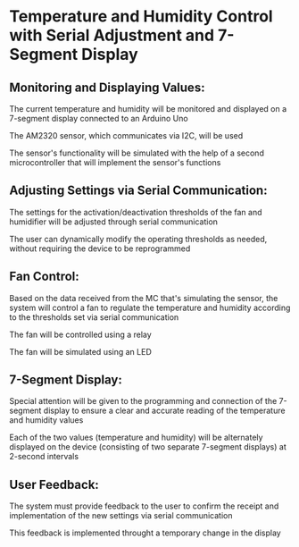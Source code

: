 # Temperature and Humidity Control with Serial Adjustment and 7-Segment Display

## Monitoring and Displaying Values:

The current temperature and humidity will be monitored and displayed on a 7-segment display connected to an Arduino Uno

The AM2320 sensor, which communicates via I2C, will be used

The sensor's functionality will be simulated with the help of a second microcontroller that will implement the sensor's functions

## Adjusting Settings via Serial Communication:

The settings for the activation/deactivation thresholds of the fan and humidifier will be adjusted through serial communication

The user can dynamically modify the operating thresholds as needed, without requiring the device to be reprogrammed

## Fan Control:
Based on the data received from the MC that's simulating the sensor, the system will control a fan to regulate the temperature and humidity according to the thresholds set via serial communication

The fan will be controlled using a relay

The fan will be simulated using an LED


## 7-Segment Display:

Special attention will be given to the programming and connection of the 7-segment display to ensure a clear and accurate reading of the temperature and humidity values

Each of the two values (temperature and humidity) will be alternately displayed on the device (consisting of two separate 7-segment displays) at 2-second intervals

## User Feedback:

The system must provide feedback to the user to confirm the receipt and implementation of the new settings via serial communication

This feedback is implemented throught a temporary change in the display
